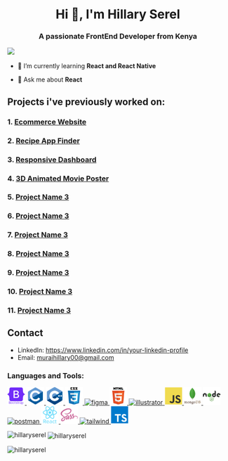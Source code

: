 
<h1 align="center">Hi 👋, I'm Hillary Serel</h1>
<h3 align="center">A passionate FrontEnd Developer from Kenya</h3>
<img src="https://cdn.dribbble.com/users/1162077/screenshots/3848914/programmer.gif">

- 🌱 I’m currently learning **React and React Native**

- 💬 Ask me about **React**

## Projects i've previously worked on:

### 1. [Ecommerce Website](https://hillaryserel.github.io/Ecommerce-Website/)

### 2. [Recipe App Finder](https://hillaryserel.github.io/Recipe-App-Finder/)

### 3. [Responsive Dashboard](https://hillaryserel.github.io/Responsive-Dashboard/)

### 4. [3D Animated Movie Poster](https://hillaryserel.github.io/3D-Movie-Animated-Poster/)

### 5. [Project Name 3](https://your-username.github.io/project-repo-3)

### 6. [Project Name 3](https://your-username.github.io/project-repo-3)

### 7. [Project Name 3](https://your-username.github.io/project-repo-3)

### 8. [Project Name 3](https://your-username.github.io/project-repo-3)

### 9. [Project Name 3](https://your-username.github.io/project-repo-3)

### 10. [Project Name 3](https://your-username.github.io/project-repo-3)

### 11. [Project Name 3](https://your-username.github.io/project-repo-3)


## Contact

- LinkedIn: https://www.linkedin.com/in/your-linkedin-profile
- Email: muraihillary00@gmail.com

<h3 align="left">Languages and Tools:</h3>
<p align="left"> <a href="https://getbootstrap.com" target="_blank" rel="noreferrer"> <img src="https://raw.githubusercontent.com/devicons/devicon/master/icons/bootstrap/bootstrap-plain-wordmark.svg" alt="bootstrap" width="40" height="40"/> </a> <a href="https://www.cprogramming.com/" target="_blank" rel="noreferrer"> <img src="https://raw.githubusercontent.com/devicons/devicon/master/icons/c/c-original.svg" alt="c" width="40" height="40"/> </a> <a href="https://www.w3schools.com/cpp/" target="_blank" rel="noreferrer"> <img src="https://raw.githubusercontent.com/devicons/devicon/master/icons/cplusplus/cplusplus-original.svg" alt="cplusplus" width="40" height="40"/> </a> <a href="https://www.w3schools.com/css/" target="_blank" rel="noreferrer"> <img src="https://raw.githubusercontent.com/devicons/devicon/master/icons/css3/css3-original-wordmark.svg" alt="css3" width="40" height="40"/> </a> <a href="https://www.figma.com/" target="_blank" rel="noreferrer"> <img src="https://www.vectorlogo.zone/logos/figma/figma-icon.svg" alt="figma" width="40" height="40"/> </a> <a href="https://www.w3.org/html/" target="_blank" rel="noreferrer"> <img src="https://raw.githubusercontent.com/devicons/devicon/master/icons/html5/html5-original-wordmark.svg" alt="html5" width="40" height="40"/> </a> <a href="https://www.adobe.com/in/products/illustrator.html" target="_blank" rel="noreferrer"> <img src="https://www.vectorlogo.zone/logos/adobe_illustrator/adobe_illustrator-icon.svg" alt="illustrator" width="40" height="40"/> </a> <a href="https://developer.mozilla.org/en-US/docs/Web/JavaScript" target="_blank" rel="noreferrer"> <img src="https://raw.githubusercontent.com/devicons/devicon/master/icons/javascript/javascript-original.svg" alt="javascript" width="40" height="40"/> </a> <a href="https://www.mongodb.com/" target="_blank" rel="noreferrer"> <img src="https://raw.githubusercontent.com/devicons/devicon/master/icons/mongodb/mongodb-original-wordmark.svg" alt="mongodb" width="40" height="40"/> </a> <a href="https://nodejs.org" target="_blank" rel="noreferrer"> <img src="https://raw.githubusercontent.com/devicons/devicon/master/icons/nodejs/nodejs-original-wordmark.svg" alt="nodejs" width="40" height="40"/> </a> <a href="https://postman.com" target="_blank" rel="noreferrer"> <img src="https://www.vectorlogo.zone/logos/getpostman/getpostman-icon.svg" alt="postman" width="40" height="40"/> </a> <a href="https://reactjs.org/" target="_blank" rel="noreferrer"> <img src="https://raw.githubusercontent.com/devicons/devicon/master/icons/react/react-original-wordmark.svg" alt="react" width="40" height="40"/> </a> <a href="https://sass-lang.com" target="_blank" rel="noreferrer"> <img src="https://raw.githubusercontent.com/devicons/devicon/master/icons/sass/sass-original.svg" alt="sass" width="40" height="40"/> </a> <a href="https://tailwindcss.com/" target="_blank" rel="noreferrer"> <img src="https://www.vectorlogo.zone/logos/tailwindcss/tailwindcss-icon.svg" alt="tailwind" width="40" height="40"/> </a> <a href="https://www.typescriptlang.org/" target="_blank" rel="noreferrer"> <img src="https://raw.githubusercontent.com/devicons/devicon/master/icons/typescript/typescript-original.svg" alt="typescript" width="40" height="40"/> </a> </p>

<p><img align="left" src="https://github-readme-stats.vercel.app/api/top-langs?username=hillaryserel&show_icons=true&locale=en&layout=compact" alt="hillaryserel" /></p>

<p>&nbsp;<img align="center" src="https://github-readme-stats.vercel.app/api?username=hillaryserel&show_icons=true&locale=en" alt="hillaryserel" /></p>

<p><img align="center" src="https://github-readme-streak-stats.herokuapp.com/?user=hillaryserel&" alt="hillaryserel" /></p>
